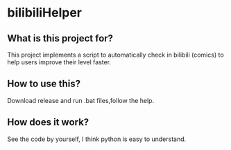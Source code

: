 # bilibiliHelper
## What is this project for? ##
This project implements a script to automatically check in bilibili (comics) to help users improve their level faster. 
## How to use this? ##
Download release and run .bat files,follow the help.
## How does it work? ##
See the code by yourself, I think python is easy to understand.







